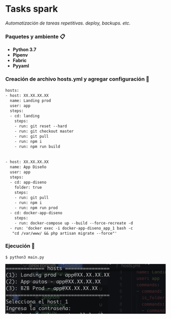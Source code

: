 # Tasks spark

_Automatización de tareas repetitivas. deploy, backups. etc._

### Paquetes y ambiente 📋

* **Python 3.7**
* **Pipenv**
* **Fabric**
* **Pyyaml**


### Creación de archivo hosts.yml y agregar configuración 🔧

```
hosts:
- host: XX.XX.XX.XX
  name: Landing prod
  user: app
  steps:
  - cd: landing
    steps:
    - run: git reset --hard
    - run: git checkout master
    - run: git pull
    - run: npm i
    - run: npm run build


- host: XX.XX.XX.XX
  name: App Diseño
  user: app
  steps:
  - cd: app-diseno
    folder: true
    steps:
    - run: git pull
    - run: npm i
    - run: npm run prod
  - cd: docker-app-diseno
    steps:
    - run: docker-compose up --build --force-recreate -d
  - run: 'docker exec -i docker-app-diseno_app_1 bash -c
   "cd /var/www/ && php artisan migrate --force"'
```
### Ejecución 🔧

```
$ python3 main.py
```

![alt text](https://raw.githubusercontent.com/abelhOrihuela/tasks-spark/master/screen1.png)
